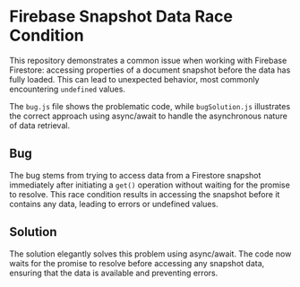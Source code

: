 # Firebase Snapshot Data Race Condition

This repository demonstrates a common issue when working with Firebase Firestore: accessing properties of a document snapshot before the data has fully loaded. This can lead to unexpected behavior, most commonly encountering `undefined` values.

The `bug.js` file shows the problematic code, while `bugSolution.js` illustrates the correct approach using async/await to handle the asynchronous nature of data retrieval.

## Bug
The bug stems from trying to access data from a Firestore snapshot immediately after initiating a `get()` operation without waiting for the promise to resolve.  This race condition results in accessing the snapshot before it contains any data, leading to errors or undefined values.

## Solution
The solution elegantly solves this problem using async/await.  The code now waits for the promise to resolve before accessing any snapshot data, ensuring that the data is available and preventing errors.